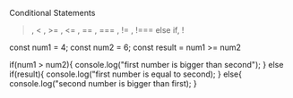 Conditional Statements

> , < , >= , <= , == , === , != , !===
else if, !

const num1 = 4;
const num2 = 6;
const result = num1 >= num2

if(num1 > num2){
    console.log("first number is bigger than second");
}
else if(result){
    console.log("first number is equal to second);
}
else{
    console.log("second number is bigger than first);
}


